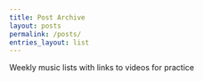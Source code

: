 ```yaml
---
title: Post Archive
layout: posts
permalink: /posts/
entries_layout: list
---
```


Weekly music lists with links to videos for practice
